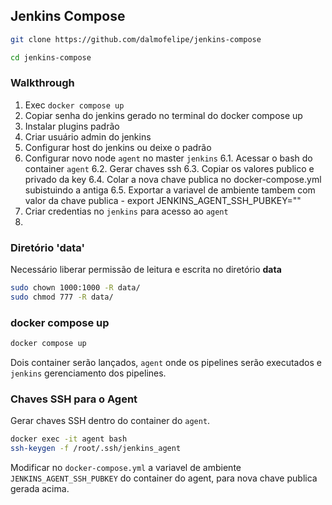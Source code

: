 ## Jenkins Compose

```sh
git clone https://github.com/dalmofelipe/jenkins-compose

cd jenkins-compose
```

### Walkthrough

1. Exec `docker compose up`
2. Copiar senha do jenkins gerado no terminal do docker compose up
3. Instalar plugins padrão
4. Criar usuário admin do jenkins
5. Configurar host do jenkins ou deixe o padrão
6. Configurar novo node `agent` no master `jenkins`
    6.1. Acessar o bash do container `agent`
    6.2. Gerar chaves ssh
    6.3. Copiar os valores publico e privado da key
    6.4. Colar a nova chave publica no docker-compose.yml subistuindo a antiga
    6.5. Exportar a variavel de ambiente tambem com valor da chave publica
        - export JENKINS_AGENT_SSH_PUBKEY="<chave-publica>"
7. Criar credentias no `jenkins` para acesso ao `agent`
8. 

### Diretório 'data'

Necessário liberar permissão de leitura e escrita no diretório **data**

```sh
sudo chown 1000:1000 -R data/
sudo chmod 777 -R data/
```

### docker compose up

```sh
docker compose up
```

Dois container serão lançados, `agent` onde os pipelines serão executados e `jenkins` gerenciamento dos pipelines.

### Chaves SSH para o Agent

Gerar chaves SSH dentro do container do `agent`.

```sh
docker exec -it agent bash
ssh-keygen -f /root/.ssh/jenkins_agent
```

Modificar no `docker-compose.yml` a variavel de ambiente `JENKINS_AGENT_SSH_PUBKEY` do container do agent, para nova chave publica gerada acima.

